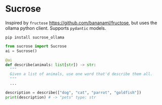 # Sucrose

Inspired by `fructose` https://github.com/bananaml/fructose, but uses the ollama python client. Supports `pydantic` models.

```
pip install sucrose_ollama
```

```python
from sucrose import Sucrose
ai = Sucrose()

@ai
def describe(animals: list[str]) -> str:
  """
  Given a list of animals, use one word that'd describe them all.
  """
  ...

description = describe(["dog", "cat", "parrot", "goldfish"])
print(description) # -> "pets" type: str
```
